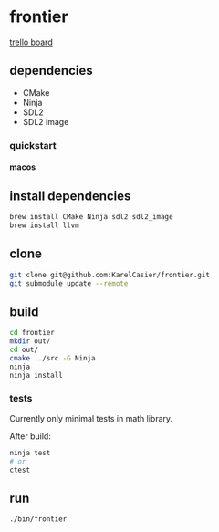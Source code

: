 # frontier

[trello board](https://trello.com/b/vcpQr5g3/frontier)

## dependencies

- CMake
- Ninja
- SDL2
- SDL2 image

### quickstart

#### macos

## install dependencies

```sh
brew install CMake Ninja sdl2 sdl2_image
brew install llvm
```

## clone

```sh
git clone git@github.com:KarelCasier/frontier.git
git submodule update --remote
```

## build

```sh
cd frontier
mkdir out/
cd out/
cmake ../src -G Ninja
ninja
ninja install
```

### tests

Currently only minimal tests in math library.

After build:
```sh
ninja test
# or
ctest
```

## run

```sh
./bin/frontier
```
